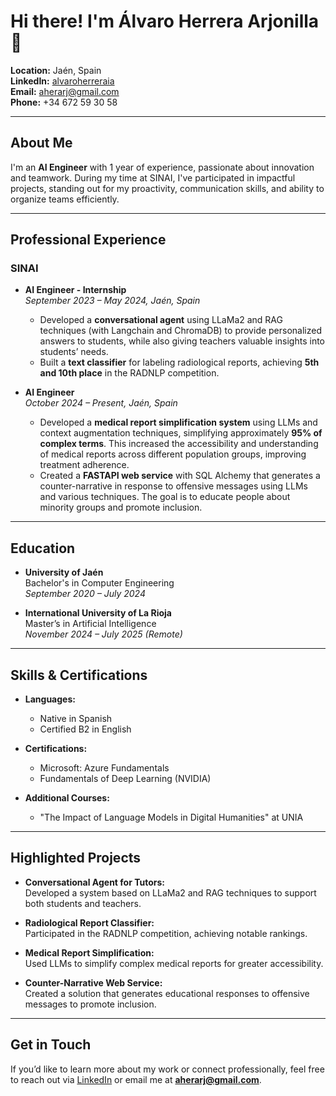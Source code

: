 # Hi there! I'm Álvaro Herrera Arjonilla 👋

**Location:** Jaén, Spain  
**LinkedIn:** [alvaroherreraia](https://www.linkedin.com/in/alvaroherreraia/)  
**Email:** aherarj@gmail.com  
**Phone:** +34 672 59 30 58  

---

## About Me

I'm an **AI Engineer** with 1 year of experience, passionate about innovation and teamwork. During my time at SINAI, I've participated in impactful projects, standing out for my proactivity, communication skills, and ability to organize teams efficiently.

---

## Professional Experience

### SINAI

- **AI Engineer - Internship**  
  *September 2023 – May 2024, Jaén, Spain*  
  - Developed a **conversational agent** using LLaMa2 and RAG techniques (with Langchain and ChromaDB) to provide personalized answers to students, while also giving teachers valuable insights into students’ needs.  
  - Built a **text classifier** for labeling radiological reports, achieving **5th and 10th place** in the RADNLP competition.

- **AI Engineer**  
  *October 2024 – Present, Jaén, Spain*  
  - Developed a **medical report simplification system** using LLMs and context augmentation techniques, simplifying approximately **95% of complex terms**. This increased the accessibility and understanding of medical reports across different population groups, improving treatment adherence.  
  - Created a **FASTAPI web service** with SQL Alchemy that generates a counter-narrative in response to offensive messages using LLMs and various techniques. The goal is to educate people about minority groups and promote inclusion.  

---

## Education

- **University of Jaén**  
  Bachelor's in Computer Engineering  
  *September 2020 – July 2024*

- **International University of La Rioja**  
  Master’s in Artificial Intelligence  
  *November 2024 – July 2025 (Remote)*

---

## Skills & Certifications

- **Languages:**  
  - Native in Spanish  
  - Certified B2 in English

- **Certifications:**  
  - Microsoft: Azure Fundamentals  
  - Fundamentals of Deep Learning (NVIDIA)  

- **Additional Courses:**  
  - "The Impact of Language Models in Digital Humanities" at UNIA

---

## Highlighted Projects

- **Conversational Agent for Tutors:**  
  Developed a system based on LLaMa2 and RAG techniques to support both students and teachers.

- **Radiological Report Classifier:**  
  Participated in the RADNLP competition, achieving notable rankings.

- **Medical Report Simplification:**  
  Used LLMs to simplify complex medical reports for greater accessibility.

- **Counter-Narrative Web Service:**  
  Created a solution that generates educational responses to offensive messages to promote inclusion.

---

## Get in Touch

If you’d like to learn more about my work or connect professionally, feel free to reach out via [LinkedIn](https://www.linkedin.com/in/alvaroherreraia/) or email me at **aherarj@gmail.com**.
